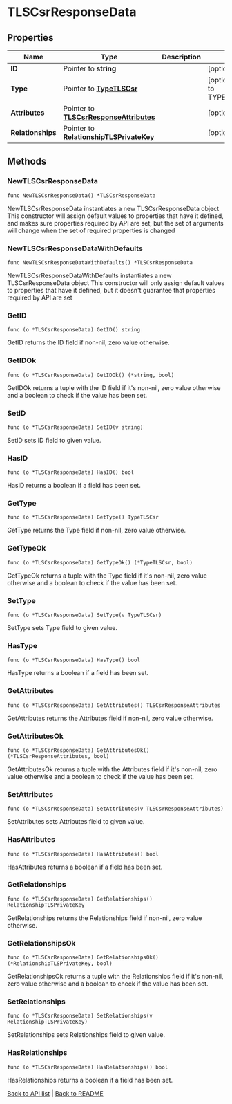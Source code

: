 # TLSCsrResponseData

## Properties

Name | Type | Description | Notes
------------ | ------------- | ------------- | -------------
**ID** | Pointer to **string** |  | [optional] 
**Type** | Pointer to [**TypeTLSCsr**](TypeTLSCsr.md) |  | [optional] [default to TYPETLSCSR_CSR]
**Attributes** | Pointer to [**TLSCsrResponseAttributes**](TlsCsrResponseAttributes.md) |  | [optional] 
**Relationships** | Pointer to [**RelationshipTLSPrivateKey**](RelationshipTLSPrivateKey.md) |  | [optional] 

## Methods

### NewTLSCsrResponseData

`func NewTLSCsrResponseData() *TLSCsrResponseData`

NewTLSCsrResponseData instantiates a new TLSCsrResponseData object
This constructor will assign default values to properties that have it defined,
and makes sure properties required by API are set, but the set of arguments
will change when the set of required properties is changed

### NewTLSCsrResponseDataWithDefaults

`func NewTLSCsrResponseDataWithDefaults() *TLSCsrResponseData`

NewTLSCsrResponseDataWithDefaults instantiates a new TLSCsrResponseData object
This constructor will only assign default values to properties that have it defined,
but it doesn't guarantee that properties required by API are set

### GetID

`func (o *TLSCsrResponseData) GetID() string`

GetID returns the ID field if non-nil, zero value otherwise.

### GetIDOk

`func (o *TLSCsrResponseData) GetIDOk() (*string, bool)`

GetIDOk returns a tuple with the ID field if it's non-nil, zero value otherwise
and a boolean to check if the value has been set.

### SetID

`func (o *TLSCsrResponseData) SetID(v string)`

SetID sets ID field to given value.

### HasID

`func (o *TLSCsrResponseData) HasID() bool`

HasID returns a boolean if a field has been set.

### GetType

`func (o *TLSCsrResponseData) GetType() TypeTLSCsr`

GetType returns the Type field if non-nil, zero value otherwise.

### GetTypeOk

`func (o *TLSCsrResponseData) GetTypeOk() (*TypeTLSCsr, bool)`

GetTypeOk returns a tuple with the Type field if it's non-nil, zero value otherwise
and a boolean to check if the value has been set.

### SetType

`func (o *TLSCsrResponseData) SetType(v TypeTLSCsr)`

SetType sets Type field to given value.

### HasType

`func (o *TLSCsrResponseData) HasType() bool`

HasType returns a boolean if a field has been set.

### GetAttributes

`func (o *TLSCsrResponseData) GetAttributes() TLSCsrResponseAttributes`

GetAttributes returns the Attributes field if non-nil, zero value otherwise.

### GetAttributesOk

`func (o *TLSCsrResponseData) GetAttributesOk() (*TLSCsrResponseAttributes, bool)`

GetAttributesOk returns a tuple with the Attributes field if it's non-nil, zero value otherwise
and a boolean to check if the value has been set.

### SetAttributes

`func (o *TLSCsrResponseData) SetAttributes(v TLSCsrResponseAttributes)`

SetAttributes sets Attributes field to given value.

### HasAttributes

`func (o *TLSCsrResponseData) HasAttributes() bool`

HasAttributes returns a boolean if a field has been set.

### GetRelationships

`func (o *TLSCsrResponseData) GetRelationships() RelationshipTLSPrivateKey`

GetRelationships returns the Relationships field if non-nil, zero value otherwise.

### GetRelationshipsOk

`func (o *TLSCsrResponseData) GetRelationshipsOk() (*RelationshipTLSPrivateKey, bool)`

GetRelationshipsOk returns a tuple with the Relationships field if it's non-nil, zero value otherwise
and a boolean to check if the value has been set.

### SetRelationships

`func (o *TLSCsrResponseData) SetRelationships(v RelationshipTLSPrivateKey)`

SetRelationships sets Relationships field to given value.

### HasRelationships

`func (o *TLSCsrResponseData) HasRelationships() bool`

HasRelationships returns a boolean if a field has been set.


[Back to API list](../README.md#documentation-for-api-endpoints) | [Back to README](../README.md)
